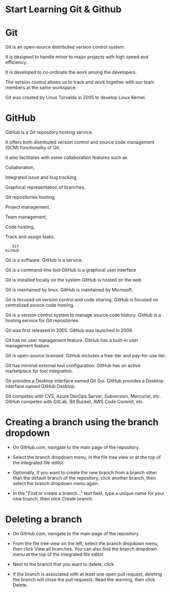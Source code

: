 # Start Learning Git & Github

# Git
Git is an open-source distributed version control system. 

It is designed to handle minor to major projects with high speed and efficiency. 

It is developed to co-ordinate the work among the developers. 

The version control allows us to track and work together with our team members at the same workspace.

Git was created by Linus Torvalds in 2005 to develop Linux Kernel.

# GitHub
GitHub is a Git repository hosting service.

It offers both distributed version control and source code management (SCM) functionality of Git. 

It also facilitates with some collaboration features such as 

Collaboration,

Integrated issue and bug tracking,

Graphical representation of branches,

Git repositories hosting,

Project management,

Team management,

Code hosting,

Track and assign tasks.



       Git	                                                                     GitHub
 Git is a software.                                                           GitHub is a service.
 
 Git is a command-line tool	                                                  GitHub is a graphical user interface
 
 Git is installed locally on the system	                                      GitHub is hosted on the web
 
 Git is maintained by linux.	                                                GitHub is maintained by Microsoft.
 
 Git is focused on version control and code sharing.	                        GitHub is focused on centralized source code hosting.
 
 Git is a version control system to manage source code history.             	GitHub is a hosting service for Git repositories.
 
 Git was first released in 2005.                                            	GitHub was launched in 2008.
 
 Git has no user management feature.                                    	    GitHub has a built-in user management feature.
 
 Git is open-source licensed.	                                                GitHub includes a free-tier and pay-for-use tier.
 
 Git has minimal external tool configuration.	                                GitHub has an active marketplace for tool integration.
 
 Git provides a Desktop interface named Git Gui.	                            GitHub provides a Desktop interface named GitHub Desktop.
 
 Git competes with CVS, Azure DevOps Server, Subversion, Mercurial, etc.	    GitHub competes with GitLab, Bit Bucket, AWS Code Commit, etc.

# Creating a branch using the branch dropdown
 - On GitHub.com, navigate to the main page of the repository.

 - Select the  branch dropdown menu, in the file tree view or at the top of the integrated file editor.

 - Optionally, if you want to create the new branch from a branch other than the default branch of the repository, 
   click another branch, then select the branch dropdown menu again.

 - In the "Find or create a branch..." text field, type a unique name for your new branch, then click Create branch.


# Deleting a branch
  
 - On GitHub.com, navigate to the main page of the repository.

 - From the file tree view on the left, select the  branch dropdown menu, then click View all branches.
 You can also find the branch dropdown menu at the top of the integrated file editor.

 - Next to the branch that you want to delete, click  .

 - If the branch is associated with at least one open pull request, deleting the branch will close the pull requests. Read the warning, then click Delete.
